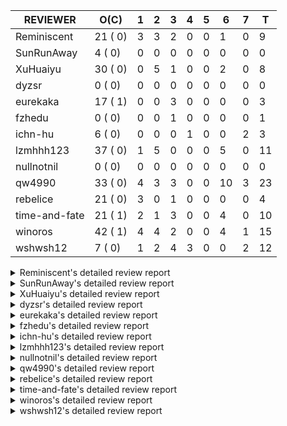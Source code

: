 |   REVIEWER    |  O(C)   | 1 | 2 | 3 | 4 | 5 | 6  | 7 | T  |
|---------------|---------|---|---|---|---|---|----|---|----|
| Reminiscent   | 21 ( 0) | 3 | 3 | 2 | 0 | 0 |  1 | 0 |  9 |
| SunRunAway    |  4 ( 0) | 0 | 0 | 0 | 0 | 0 |  0 | 0 |  0 |
| XuHuaiyu      | 30 ( 0) | 0 | 5 | 1 | 0 | 0 |  2 | 0 |  8 |
| dyzsr         |  0 ( 0) | 0 | 0 | 0 | 0 | 0 |  0 | 0 |  0 |
| eurekaka      | 17 ( 1) | 0 | 0 | 3 | 0 | 0 |  0 | 0 |  3 |
| fzhedu        |  0 ( 0) | 0 | 0 | 1 | 0 | 0 |  0 | 0 |  1 |
| ichn-hu       |  6 ( 0) | 0 | 0 | 0 | 1 | 0 |  0 | 2 |  3 |
| lzmhhh123     | 37 ( 0) | 1 | 5 | 0 | 0 | 0 |  5 | 0 | 11 |
| nullnotnil    |  0 ( 0) | 0 | 0 | 0 | 0 | 0 |  0 | 0 |  0 |
| qw4990        | 33 ( 0) | 4 | 3 | 3 | 0 | 0 | 10 | 3 | 23 |
| rebelice      | 21 ( 0) | 3 | 0 | 1 | 0 | 0 |  0 | 0 |  4 |
| time-and-fate | 21 ( 1) | 2 | 1 | 3 | 0 | 0 |  4 | 0 | 10 |
| winoros       | 42 ( 1) | 4 | 4 | 2 | 0 | 0 |  4 | 1 | 15 |
| wshwsh12      |  7 ( 0) | 1 | 2 | 4 | 3 | 0 |  0 | 2 | 12 |


<details> 
  <summary>Reminiscent's detailed review report</summary> 

## To Be Reviewed

|    REPO    |                                                                          PR                                                                           | C | LASTED |
|------------|-------------------------------------------------------------------------------------------------------------------------------------------------------|---|--------|
| tidb/26261 | [util/ranger: fix wrong range calculation of prefix index when appending ranges to point ranges (#26066)](https://github.com/pingcap/tidb/pull/26261) |   | 34d21h |
| docs/6184  | [Updated sql-plan-management.md](https://github.com/pingcap/docs/pull/6184)                                                                           |   | 1d14h  |
| tidb/26474 | [planner: fix the unstable unit test TestTableFromMeta (#26463)](https://github.com/pingcap/tidb/pull/26474)                                          |   | 27d16h |
| tidb/26475 | [planner: fix the unstable unit test TestTableFromMeta (#26463)](https://github.com/pingcap/tidb/pull/26475)                                          |   | 27d16h |
| tidb/26476 | [planner: fix the unstable unit test TestTableFromMeta (#26463)](https://github.com/pingcap/tidb/pull/26476)                                          |   | 27d16h |
| tidb/26491 | [planner: fix the unstable test TestOrderedResultModeOnOtherOperators (#26481)](https://github.com/pingcap/tidb/pull/26491)                           |   | 26d23h |
| tidb/26492 | [planner: fix the unstable test TestOrderedResultModeOnOtherOperators (#26481)](https://github.com/pingcap/tidb/pull/26492)                           |   | 26d23h |
| tidb/26493 | [planner: fix the unstable test TestOrderedResultModeOnOtherOperators (#26481)](https://github.com/pingcap/tidb/pull/26493)                           |   | 26d23h |
| tidb/26498 | [planner: fix the unstable unit test `TestAnalyzeIncremental` (#26460)](https://github.com/pingcap/tidb/pull/26498)                                   |   | 26d20h |
| tidb/26499 | [planner: fix the unstable unit test `TestAnalyzeIncremental` (#26460)](https://github.com/pingcap/tidb/pull/26499)                                   |   | 26d19h |
| tidb/26501 | [planner: fix the unstable unit test `TestAnalyzeIncremental` (#26460)](https://github.com/pingcap/tidb/pull/26501)                                   |   | 26d19h |
| tidb/26503 | [planner: fix goroutine leak problem in some unit tests (#26500)](https://github.com/pingcap/tidb/pull/26503)                                         |   | 26d19h |
| tidb/26733 | [statistics: fix the fomula for checking outdated stats (#26728)](https://github.com/pingcap/tidb/pull/26733)                                         |   | 20d11h |
| tidb/26734 | [statistics: fix the fomula for checking outdated stats (#26728)](https://github.com/pingcap/tidb/pull/26734)                                         |   | 20d11h |
| tidb/26735 | [statistics: fix the fomula for checking outdated stats (#26728)](https://github.com/pingcap/tidb/pull/26735)                                         |   | 20d11h |
| tidb/26851 | [planner: fix the unstable test case TestAnalyzeIncremental (#26848)](https://github.com/pingcap/tidb/pull/26851)                                     |   | 15d15h |
| tidb/26852 | [planner: fix the unstable test case TestAnalyzeIncremental (#26848)](https://github.com/pingcap/tidb/pull/26852)                                     |   | 15d15h |
| tidb/26893 | [executor: fix several analyze related unstable tests (#26875)](https://github.com/pingcap/tidb/pull/26893)                                           |   | 14d18h |
| tidb/26911 | [planner: fix the issue that UnionScan returns wrong results in dynamic mode (#26876)](https://github.com/pingcap/tidb/pull/26911)                    |   | 13d22h |
| tidb/26912 | [planner: fix the issue that UnionScan returns wrong results in dynamic mode (#26876)](https://github.com/pingcap/tidb/pull/26912)                    |   | 13d22h |
| tidb/27277 | [planner/cascades: migrate test-infra to testify ](https://github.com/pingcap/tidb/pull/27277)                                                        |   | 1d22h  |


## Reviewed in Last 7 Days

|    REPO    |                                                                 PR                                                                 | C | D |   R    |
|------------|------------------------------------------------------------------------------------------------------------------------------------|---|---|--------|
| tidb/27335 | [planner: fix some unstable prepare-cache test cases](https://github.com/pingcap/tidb/pull/27335)                                  |   | 1 | 0h     |
| tidb/27329 | [planner: fix two test cases that use the wrong collation name](https://github.com/pingcap/tidb/pull/27329)                        |   | 1 | 0h     |
| docs/6146  | [update doc for SPM](https://github.com/pingcap/docs/pull/6146)                                                                    |   | 1 | 6d20h  |
| tidb/27289 | [planner: fix the problem of using `enum like 'x%'` to build the wrong range (#27267)](https://github.com/pingcap/tidb/pull/27289) |   | 2 | 0h     |
| tidb/27252 | [planner: fix error when window function is used in view definition (#25930)](https://github.com/pingcap/tidb/pull/27252)          |   | 2 | 21h    |
| tidb/27267 | [planner: fix the problem of using `enum like 'x%'` to build the wrong range](https://github.com/pingcap/tidb/pull/27267)          |   | 2 | 8h     |
| tidb/27221 | [util/ranger: test data is setup/teardown logic](https://github.com/pingcap/tidb/pull/27221)                                       |   | 3 | 2d0h   |
| tidb/27099 | [planner: support expression index for view](https://github.com/pingcap/tidb/pull/27099)                                           |   | 3 | 5d1h   |
| tidb/25930 | [planner: fix error when window function is used in view definition](https://github.com/pingcap/tidb/pull/25930)                   |   | 6 | 39d16h |


</details> 


<details> 
  <summary>SunRunAway's detailed review report</summary> 

## To Be Reviewed

|    REPO    |                                                       PR                                                       | C | LASTED  |
|------------|----------------------------------------------------------------------------------------------------------------|---|---------|
| tidb/19807 | [executor: parallel evaluation for hash aggregate distinct](https://github.com/pingcap/tidb/pull/19807)        |   | 348d10h |
| tidb/21834 | [planner: enhanced index range calculation plan](https://github.com/pingcap/tidb/pull/21834)                   |   | 245d18h |
| tidb/21956 | [planner/preprocessor: disallow into-outfile clause in some place](https://github.com/pingcap/tidb/pull/21956) |   | 238d23h |
| tidb/25385 | [executor: global kill 32bits (local connID part)](https://github.com/pingcap/tidb/pull/25385)                 |   | 66d10h  |


## Reviewed in Last 7 Days

| REPO | PR | C | D | R |
|------|----|---|---|---|


</details> 


<details> 
  <summary>XuHuaiyu's detailed review report</summary> 

## To Be Reviewed

|     REPO     |                                                                                          PR                                                                                          | C | LASTED  |
|--------------|--------------------------------------------------------------------------------------------------------------------------------------------------------------------------------------|---|---------|
| docs-cn/5561 | [Add sql optimization-related docs to toc](https://github.com/pingcap/docs-cn/pull/5561)                                                                                             |   | 177d15h |
| docs-cn/6716 | [sysvar: add doc for tidb-restricted-read-only](https://github.com/pingcap/docs-cn/pull/6716)                                                                                        |   | 27d18h  |
| tidb/21401   | [expression: incompatibility with MySQL for ADDTIME()](https://github.com/pingcap/tidb/pull/21401)                                                                                   |   | 261d11h |
| docs-cn/6757 | [Remove two deprecated flags](https://github.com/pingcap/docs-cn/pull/6757)                                                                                                          |   | 20d19h  |
| tidb/26364   | [planner: unify the terms NDV and cardinality in the optimizer (#26345)](https://github.com/pingcap/tidb/pull/26364)                                                                 |   | 29d22h  |
| tidb/26566   | [expression, executor: fix type infer for greatest/leastest(datetime) (#26533)](https://github.com/pingcap/tidb/pull/26566)                                                          |   | 23d17h  |
| tidb/26671   | [expression: Fix wrong charset and collation for case when function (#26663)](https://github.com/pingcap/tidb/pull/26671)                                                            |   | 22d10h  |
| tidb/26672   | [expression: Fix wrong charset and collation for case when function (#26663)](https://github.com/pingcap/tidb/pull/26672)                                                            |   | 22d10h  |
| tidb/26673   | [expression: Fix wrong charset and collation for case when function (#26663)](https://github.com/pingcap/tidb/pull/26673)                                                            |   | 22d10h  |
| tidb/26707   | [statistics: trigger auto-analyze based on histogram row count (#24382)](https://github.com/pingcap/tidb/pull/26707)                                                                 |   | 21d16h  |
| tidb/26724   | [expression: fix float64 overflow check in plus/minus real function (#24179)](https://github.com/pingcap/tidb/pull/26724)                                                            |   | 20d18h  |
| tidb/26725   | [expression: fix float64 overflow check in plus/minus real function (#24179)](https://github.com/pingcap/tidb/pull/26725)                                                            |   | 20d18h  |
| tidb/26893   | [executor: fix several analyze related unstable tests (#26875)](https://github.com/pingcap/tidb/pull/26893)                                                                          |   | 14d18h  |
| tidb/26911   | [planner: fix the issue that UnionScan returns wrong results in dynamic mode (#26876)](https://github.com/pingcap/tidb/pull/26911)                                                   |   | 13d22h  |
| tidb/26912   | [planner: fix the issue that UnionScan returns wrong results in dynamic mode (#26876)](https://github.com/pingcap/tidb/pull/26912)                                                   |   | 13d22h  |
| tidb/26925   | [expression: Push down ADDDATE(), DATE_ADD() on String, Real types (#26441)](https://github.com/pingcap/tidb/pull/26925)                                                             |   | 13d18h  |
| tidb/26961   | [expression: Add missing pbcode for functions `InetAton/InetNtoa/Inet6Aton/Inet6Ntoa/IsIPv4/IsIPv4Compat/IsIPv4Mapped/IsIPv6`. (#26939)](https://github.com/pingcap/tidb/pull/26961) |   | 12d18h  |
| tidb/26995   | [expression/expression: add pushdown functions (#26786)](https://github.com/pingcap/tidb/pull/26995)                                                                                 |   | 10d12h  |
| tidb/27080   | [executor: change the time record way of IndexLookUp executor](https://github.com/pingcap/tidb/pull/27080)                                                                           |   | 8d15h   |
| tidb/27110   | [executor: fix unexpected behavior when casting invalid string to date (#26784)](https://github.com/pingcap/tidb/pull/27110)                                                         |   | 7d18h   |
| tidb/27112   | [executor: fix unexpected behavior when casting invalid string to date (#26784)](https://github.com/pingcap/tidb/pull/27112)                                                         |   | 7d18h   |
| tidb/27128   | [expression: round function for int should use round half up rule](https://github.com/pingcap/tidb/pull/27128)                                                                       |   | 7d13h   |
| tidb/27195   | [expression: do not derive filters containing null sensitive functions from outer join (#27067)](https://github.com/pingcap/tidb/pull/27195)                                         |   | 5d19h   |
| tidb/27254   | [planner: fix expression rewrite makes between expr infers wrong collation.](https://github.com/pingcap/tidb/pull/27254)                                                             |   | 2d16h   |
| tidb/27258   | [planner: fix wrong selection push down when having above agg (#27021)](https://github.com/pingcap/tidb/pull/27258)                                                                  |   | 2d13h   |
| tidb/27282   | [planner: add missing column for Apply convert to Join (#27246)](https://github.com/pingcap/tidb/pull/27282)                                                                         |   | 1d22h   |
| tidb/27283   | [planner: add missing column for Apply convert to Join (#27246)](https://github.com/pingcap/tidb/pull/27283)                                                                         |   | 1d22h   |
| tidb/27284   | [planner: add missing column for Apply convert to Join (#27246)](https://github.com/pingcap/tidb/pull/27284)                                                                         |   | 1d22h   |
| tidb/27293   | [planner: generate tableDual when partition pruning failed (#26894)](https://github.com/pingcap/tidb/pull/27293)                                                                     |   | 1d19h   |
| tidb/27315   | [go.mod: update parser to fix the parse error for subquery (#25647)](https://github.com/pingcap/tidb/pull/27315)                                                                     |   | 1d13h   |


## Reviewed in Last 7 Days

|       REPO        |                                                            PR                                                             | C | D |   R    |
|-------------------|---------------------------------------------------------------------------------------------------------------------------|---|---|--------|
| tidb/27285        | [planner: add missing column for Apply convert to Join (#27246)](https://github.com/pingcap/tidb/pull/27285)              |   | 2 | 4h     |
| tidb/27252        | [planner: fix error when window function is used in view definition (#25930)](https://github.com/pingcap/tidb/pull/27252) |   | 2 | 22h    |
| tidb/27136        | [executor: fix wrong logic of pipelined window function (#26974)](https://github.com/pingcap/tidb/pull/27136)             |   | 2 | 5d1h   |
| tidb/27137        | [executor: fix wrong logic of pipelined window function (#26974)](https://github.com/pingcap/tidb/pull/27137)             |   | 2 | 5d1h   |
| tidb/27246        | [planner: add missing column for Apply convert to Join](https://github.com/pingcap/tidb/pull/27246)                       |   | 2 | 19h    |
| tidb/25930        | [planner: fix error when window function is used in view definition](https://github.com/pingcap/tidb/pull/25930)          |   | 3 | 42d16h |
| tidb-dev-guide/76 | [understanding-tidb: restructure toc](https://github.com/pingcap/tidb-dev-guide/pull/76)                                  |   | 6 | 2d18h  |
| docs-cn/6819      | [Add information of hashAgg for memory control](https://github.com/pingcap/docs-cn/pull/6819)                             |   | 6 | 7d0h   |


</details> 


<details> 
  <summary>dyzsr's detailed review report</summary> 

## To Be Reviewed

| REPO | PR | C | LASTED |
|------|----|---|--------|


## Reviewed in Last 7 Days

| REPO | PR | C | D | R |
|------|----|---|---|---|


</details> 


<details> 
  <summary>eurekaka's detailed review report</summary> 

## To Be Reviewed

|    REPO    |                                                                         PR                                                                         | C | LASTED  |
|------------|----------------------------------------------------------------------------------------------------------------------------------------------------|---|---------|
| tidb/22416 | [core: fix subQuery at projection in only_full_group](https://github.com/pingcap/tidb/pull/22416)                                                  | Y | 214d11h |
| tidb/23316 | [planner: Fix rebuild range for prepared plan](https://github.com/pingcap/tidb/pull/23316)                                                         |   | 156d17h |
| tidb/23373 | [executor: fix get var expr when session var is hex literal (#23241)](https://github.com/pingcap/tidb/pull/23373)                                  |   | 154d19h |
| tidb/24061 | [statistics: fix some potential panic in statistics (#23988)](https://github.com/pingcap/tidb/pull/24061)                                          |   | 125d12h |
| tidb/24556 | [planner: add MergeAdjacentWindow rule for cascades](https://github.com/pingcap/tidb/pull/24556)                                                   |   | 99d10h  |
| tidb/25845 | [planner,executor: fix 'select ...(join on partition table) for update' panic (#21148)](https://github.com/pingcap/tidb/pull/25845)                |   | 49d19h  |
| tidb/26098 | [executor, planner: add support for SQL_CALC_FOUND_ROWS](https://github.com/pingcap/tidb/pull/26098)                                               |   | 39d23h  |
| tidb/26658 | [planner: fix CTE bug when MergeJoin is used (#25514)](https://github.com/pingcap/tidb/pull/26658)                                                 |   | 22d15h  |
| tidb/26734 | [statistics: fix the fomula for checking outdated stats (#26728)](https://github.com/pingcap/tidb/pull/26734)                                      |   | 20d11h  |
| tidb/26963 | [ddl: tidb panic while query hash partition table with is null condition (#23849)](https://github.com/pingcap/tidb/pull/26963)                     |   | 12d16h  |
| tidb/27099 | [planner: support expression index for view](https://github.com/pingcap/tidb/pull/27099)                                                           |   | 7d19h   |
| tidb/27254 | [planner: fix expression rewrite makes between expr infers wrong collation.](https://github.com/pingcap/tidb/pull/27254)                           |   | 2d16h   |
| tidb/27299 | [statistics: fix "data too long" error when dumping stats from table with new collation data (#27033)](https://github.com/pingcap/tidb/pull/27299) |   | 1d18h   |
| tidb/27300 | [statistics: fix "data too long" error when dumping stats from table with new collation data (#27033)](https://github.com/pingcap/tidb/pull/27300) |   | 1d18h   |
| tidb/27301 | [statistics: fix "data too long" error when dumping stats from table with new collation data (#27033)](https://github.com/pingcap/tidb/pull/27301) |   | 1d18h   |
| tidb/27302 | [statistics: fix "data too long" error when dumping stats from table with new collation data (#27033)](https://github.com/pingcap/tidb/pull/27302) |   | 1d18h   |
| tidb/27308 | [statistics: fix a error check to prevent nil dereference (#27295)](https://github.com/pingcap/tidb/pull/27308)                                    |   | 1d17h   |


## Reviewed in Last 7 Days

|        REPO         |                                                                    PR                                                                     | C | D |   R   |
|---------------------|-------------------------------------------------------------------------------------------------------------------------------------------|---|---|-------|
| tidb/27033          | [statistics: fix "data too long" error when dumping stats from table with new collation data](https://github.com/pingcap/tidb/pull/27033) |   | 3 | 6d22h |
| docs-cn/6866        | [spm: add upgrade checklist for SPM](https://github.com/pingcap/docs-cn/pull/6866)                                                        |   | 3 | 3h    |
| automated-tests/808 | [add more concurrent test cases for SPM](https://github.com/pingcap/automated-tests/pull/808)                                             |   | 3 | 5d20h |


</details> 


<details> 
  <summary>fzhedu's detailed review report</summary> 

## To Be Reviewed

| REPO | PR | C | LASTED |
|------|----|---|--------|


## Reviewed in Last 7 Days

|   REPO    |                                                    PR                                                    | C | D | R  |
|-----------|----------------------------------------------------------------------------------------------------------|---|---|----|
| tics/2695 | [Fix bug that try to use collator to sort on constant column](https://github.com/pingcap/tics/pull/2695) |   | 3 | 0h |


</details> 


<details> 
  <summary>ichn-hu's detailed review report</summary> 

## To Be Reviewed

|    REPO    |                                                           PR                                                           | C | LASTED  |
|------------|------------------------------------------------------------------------------------------------------------------------|---|---------|
| tidb/20903 | [planner: fix confused and unnecessary double-projection in plans.](https://github.com/pingcap/tidb/pull/20903)        |   | 285d17h |
| tidb/22631 | [executor: refine window processor](https://github.com/pingcap/tidb/pull/22631)                                        |   | 199d22h |
| tidb/26000 | [expression: fix incompatible last_day func behavior in sql mode (#25953)](https://github.com/pingcap/tidb/pull/26000) |   | 43d15h  |
| tidb/27119 | [executor: fix json_objectagg() on varbinary type](https://github.com/pingcap/tidb/pull/27119)                         |   | 7d16h   |
| tidb/27122 | [expression: Fix wrong way to check for overflow](https://github.com/pingcap/tidb/pull/27122)                          |   | 7d14h   |
| tidb/27244 | [expression: fix wrong result for date add sub](https://github.com/pingcap/tidb/pull/27244)                            |   | 2d18h   |


## Reviewed in Last 7 Days

|    REPO    |                                                       PR                                                       | C | D |  R  |
|------------|----------------------------------------------------------------------------------------------------------------|---|---|-----|
| tidb/27226 | [server: replace `ioutil.TempDir` by `os.MkdirTemp`](https://github.com/pingcap/tidb/pull/27226)               |   | 4 | 10h |
| tidb/27128 | [expression: round function for int should use round half up rule](https://github.com/pingcap/tidb/pull/27128) |   | 7 | 19h |
| tidb/27133 | [executor: add test case for tablesample in local temporary table](https://github.com/pingcap/tidb/pull/27133) |   | 7 | 0h  |


</details> 


<details> 
  <summary>lzmhhh123's detailed review report</summary> 

## To Be Reviewed

|     REPO     |                                                                                          PR                                                                                          | C | LASTED  |
|--------------|--------------------------------------------------------------------------------------------------------------------------------------------------------------------------------------|---|---------|
| tidb/22631   | [executor: refine window processor](https://github.com/pingcap/tidb/pull/22631)                                                                                                      |   | 199d22h |
| docs-cn/6861 | [Add description about table name/alias specifying for read_from_storage hint](https://github.com/pingcap/docs-cn/pull/6861)                                                         |   | 5d13h   |
| docs/6164    | [Add description about table name/alias specifying for read_from_storage hint](https://github.com/pingcap/docs/pull/6164)                                                            |   | 5d13h   |
| tidb/24778   | [expression: Push down group concat to TiFlash](https://github.com/pingcap/tidb/pull/24778)                                                                                          |   | 90d22h  |
| tidb/26005   | [expression: fix cast string like '.1a1' to decimal has no warnings information](https://github.com/pingcap/tidb/pull/26005)                                                         |   | 43d13h  |
| tidb/26152   | [types: year function can't handle some date string](https://github.com/pingcap/tidb/pull/26152)                                                                                     |   | 37d14h  |
| tidb/26343   | [metrics: fix copr-cache metrics (#26339)](https://github.com/pingcap/tidb/pull/26343)                                                                                               |   | 30d17h  |
| tidb/26455   | [util: fix range building for binary literal (#23699)](https://github.com/pingcap/tidb/pull/26455)                                                                                   |   | 27d20h  |
| tikv/10616   | [copr: fix Max/Min bug when comparing signed and unsigned int64 (#10167)](https://github.com/tikv/tikv/pull/10616)                                                                   |   | 26d20h  |
| tidb/26501   | [planner: fix the unstable unit test `TestAnalyzeIncremental` (#26460)](https://github.com/pingcap/tidb/pull/26501)                                                                  |   | 26d19h  |
| tikv/10617   | [copr: fix Max/Min bug when comparing signed and unsigned int64 (#10167)](https://github.com/tikv/tikv/pull/10617)                                                                   |   | 26d20h  |
| tidb/26673   | [expression: Fix wrong charset and collation for case when function (#26663)](https://github.com/pingcap/tidb/pull/26673)                                                            |   | 22d10h  |
| tidb/26724   | [expression: fix float64 overflow check in plus/minus real function (#24179)](https://github.com/pingcap/tidb/pull/26724)                                                            |   | 20d18h  |
| tidb/26725   | [expression: fix float64 overflow check in plus/minus real function (#24179)](https://github.com/pingcap/tidb/pull/26725)                                                            |   | 20d18h  |
| tidb/26735   | [statistics: fix the fomula for checking outdated stats (#26728)](https://github.com/pingcap/tidb/pull/26735)                                                                        |   | 20d11h  |
| tidb/26852   | [planner: fix the unstable test case TestAnalyzeIncremental (#26848)](https://github.com/pingcap/tidb/pull/26852)                                                                    |   | 15d15h  |
| tidb/26888   | [types: fix inaccurate return type of plus between bit and int](https://github.com/pingcap/tidb/pull/26888)                                                                          |   | 14d19h  |
| tidb/26904   | [executor: make NO_ZERO_IN_DATE affect the default values (#26828)](https://github.com/pingcap/tidb/pull/26904)                                                                      |   | 14d6h   |
| tidb/26918   | [expression: Support mathematical functions pushdown to tiflash (#25596)](https://github.com/pingcap/tidb/pull/26918)                                                                |   | 13d19h  |
| tidb/26919   | [expression: Support mathematical functions pushdown to tiflash (#25596)](https://github.com/pingcap/tidb/pull/26919)                                                                |   | 13d19h  |
| tidb/26924   | [expression: Push down ADDDATE(), DATE_ADD() on String, Real types (#26441)](https://github.com/pingcap/tidb/pull/26924)                                                             |   | 13d18h  |
| tidb/26960   | [expression: Add missing pbcode for functions `InetAton/InetNtoa/Inet6Aton/Inet6Ntoa/IsIPv4/IsIPv4Compat/IsIPv4Mapped/IsIPv6`. (#26939)](https://github.com/pingcap/tidb/pull/26960) |   | 12d18h  |
| tidb/26967   | [planner: add missing distinct flag for Apply convert to join (#26959)](https://github.com/pingcap/tidb/pull/26967)                                                                  |   | 12d15h  |
| tidb/26968   | [planner: add missing distinct flag for Apply convert to join (#26959)](https://github.com/pingcap/tidb/pull/26968)                                                                  |   | 12d15h  |
| tidb/26969   | [planner: add missing distinct flag for Apply convert to join (#26959)](https://github.com/pingcap/tidb/pull/26969)                                                                  |   | 12d15h  |
| tidb/27022   | [planner: fix column count mismatch error when push down Agg to UnionExec.](https://github.com/pingcap/tidb/pull/27022)                                                              |   | 9d18h   |
| tidb/27062   | [planner: fix bug when unfolding wildcard in view definiton (#25226)](https://github.com/pingcap/tidb/pull/27062)                                                                    |   | 8d19h   |
| tidb/27063   | [planner: fix bug when unfolding wildcard in view definiton (#25226)](https://github.com/pingcap/tidb/pull/27063)                                                                    |   | 8d19h   |
| tidb/27110   | [executor: fix unexpected behavior when casting invalid string to date (#26784)](https://github.com/pingcap/tidb/pull/27110)                                                         |   | 7d18h   |
| tidb/27194   | [expression: do not derive filters containing null sensitive functions from outer join (#27067)](https://github.com/pingcap/tidb/pull/27194)                                         |   | 5d19h   |
| tidb/27212   | [planner: fix wrong charset about union result of date type and int](https://github.com/pingcap/tidb/pull/27212)                                                                     |   | 5d14h   |
| tidb/27258   | [planner: fix wrong selection push down when having above agg (#27021)](https://github.com/pingcap/tidb/pull/27258)                                                                  |   | 2d13h   |
| tidb/27282   | [planner: add missing column for Apply convert to Join (#27246)](https://github.com/pingcap/tidb/pull/27282)                                                                         |   | 1d22h   |
| tidb/27283   | [planner: add missing column for Apply convert to Join (#27246)](https://github.com/pingcap/tidb/pull/27283)                                                                         |   | 1d22h   |
| tidb/27284   | [planner: add missing column for Apply convert to Join (#27246)](https://github.com/pingcap/tidb/pull/27284)                                                                         |   | 1d22h   |
| tidb/27301   | [statistics: fix "data too long" error when dumping stats from table with new collation data (#27033)](https://github.com/pingcap/tidb/pull/27301)                                   |   | 1d18h   |
| tidb/27316   | [go.mod: update parser to fix the parse error for subquery (#25647)](https://github.com/pingcap/tidb/pull/27316)                                                                     |   | 1d13h   |


## Reviewed in Last 7 Days

|    REPO     |                                                                            PR                                                                             | C | D |  R   |
|-------------|-----------------------------------------------------------------------------------------------------------------------------------------------------------|---|---|------|
| parser/1311 | [fix sel field](https://github.com/pingcap/parser/pull/1311)                                                                                              |   | 1 | 0h   |
| tidb/27317  | [go.mod: update parser to fix the parse error for subquery (#25647)](https://github.com/pingcap/tidb/pull/27317)                                          |   | 2 | 1h   |
| tidb/27285  | [planner: add missing column for Apply convert to Join (#27246)](https://github.com/pingcap/tidb/pull/27285)                                              |   | 2 | 4h   |
| tidb/27136  | [executor: fix wrong logic of pipelined window function (#26974)](https://github.com/pingcap/tidb/pull/27136)                                             |   | 2 | 5d1h |
| tidb/27137  | [executor: fix wrong logic of pipelined window function (#26974)](https://github.com/pingcap/tidb/pull/27137)                                             |   | 2 | 5d1h |
| tidb/27246  | [planner: add missing column for Apply convert to Join](https://github.com/pingcap/tidb/pull/27246)                                                       |   | 2 | 19h  |
| tidb/27204  | [planner: Fix the problem that `PlanBuilder.buildWindowFunctions` may change sub operator's schema. (#27176)](https://github.com/pingcap/tidb/pull/27204) |   | 6 | 0h   |
| tidb/27203  | [planner: Fix the problem that `PlanBuilder.buildWindowFunctions` may change sub operator's schema. (#27176)](https://github.com/pingcap/tidb/pull/27203) |   | 6 | 0h   |
| tidb/27202  | [planner: Fix the problem that `PlanBuilder.buildWindowFunctions` may change sub operator's schema. (#27176)](https://github.com/pingcap/tidb/pull/27202) |   | 6 | 0h   |
| tidb/27201  | [planner: Fix the problem that `PlanBuilder.buildWindowFunctions` may change sub operator's schema. (#27176)](https://github.com/pingcap/tidb/pull/27201) |   | 6 | 0h   |
| tidb/27176  | [planner: Fix the problem that `PlanBuilder.buildWindowFunctions` may change sub operator's schema.](https://github.com/pingcap/tidb/pull/27176)          |   | 6 | 11h  |


</details> 


<details> 
  <summary>nullnotnil's detailed review report</summary> 

## To Be Reviewed

| REPO | PR | C | LASTED |
|------|----|---|--------|


## Reviewed in Last 7 Days

| REPO | PR | C | D | R |
|------|----|---|---|---|


</details> 


<details> 
  <summary>qw4990's detailed review report</summary> 

## To Be Reviewed

|     REPO     |                                                                          PR                                                                           | C | LASTED  |
|--------------|-------------------------------------------------------------------------------------------------------------------------------------------------------|---|---------|
| tidb/21018   | [planner: don't push down null sensitive join conditions (#19620)](https://github.com/pingcap/tidb/pull/21018)                                        |   | 279d16h |
| docs-cn/5561 | [Add sql optimization-related docs to toc](https://github.com/pingcap/docs-cn/pull/5561)                                                              |   | 177d15h |
| tidb/23590   | [planner, table: optimize the list partition pruner for range query](https://github.com/pingcap/tidb/pull/23590)                                      |   | 145d16h |
| tidb/25845   | [planner,executor: fix 'select ...(join on partition table) for update' panic (#21148)](https://github.com/pingcap/tidb/pull/25845)                   |   | 49d19h  |
| tidb/26261   | [util/ranger: fix wrong range calculation of prefix index when appending ranges to point ranges (#26066)](https://github.com/pingcap/tidb/pull/26261) |   | 34d21h  |
| tidb/26323   | [planner: use multi-layer projections for subquery selection (#8190)](https://github.com/pingcap/tidb/pull/26323)                                     |   | 31d6h   |
| tidb/26493   | [planner: fix the unstable test TestOrderedResultModeOnOtherOperators (#26481)](https://github.com/pingcap/tidb/pull/26493)                           |   | 26d23h  |
| tidb/26499   | [planner: fix the unstable unit test `TestAnalyzeIncremental` (#26460)](https://github.com/pingcap/tidb/pull/26499)                                   |   | 26d19h  |
| tidb/26563   | [planner/core: fix a panic when select for update on join partition table with normal table (#26373)](https://github.com/pingcap/tidb/pull/26563)     |   | 23d17h  |
| tidb/26631   | [executor: fix table id to partition id mapping in select lock executor (#26380)](https://github.com/pingcap/tidb/pull/26631)                         |   | 22d21h  |
| tidb/26658   | [planner: fix CTE bug when MergeJoin is used (#25514)](https://github.com/pingcap/tidb/pull/26658)                                                    |   | 22d15h  |
| tidb/26672   | [expression: Fix wrong charset and collation for case when function (#26663)](https://github.com/pingcap/tidb/pull/26672)                             |   | 22d10h  |
| tidb/26702   | [variable, ddl: allow auto inc columns in generated columns and expression indexes (#23940)](https://github.com/pingcap/tidb/pull/26702)              |   | 21d17h  |
| tidb/26851   | [planner: fix the unstable test case TestAnalyzeIncremental (#26848)](https://github.com/pingcap/tidb/pull/26851)                                     |   | 15d15h  |
| tidb/26893   | [executor: fix several analyze related unstable tests (#26875)](https://github.com/pingcap/tidb/pull/26893)                                           |   | 14d18h  |
| tidb/26903   | [executor: make NO_ZERO_IN_DATE affect the default values (#26828)](https://github.com/pingcap/tidb/pull/26903)                                       |   | 14d6h   |
| tidb/26919   | [expression: Support mathematical functions pushdown to tiflash (#25596)](https://github.com/pingcap/tidb/pull/26919)                                 |   | 13d19h  |
| tidb/26927   | [expression: support date function pushed down to tiflash (#26640)](https://github.com/pingcap/tidb/pull/26927)                                       |   | 13d18h  |
| tidb/26969   | [planner: add missing distinct flag for Apply convert to join (#26959)](https://github.com/pingcap/tidb/pull/26969)                                   |   | 12d15h  |
| tidb/27006   | [excutor: fix the date precision of builtinCastDurationAsStringSig.vecEvalString (#23332)](https://github.com/pingcap/tidb/pull/27006)                |   | 9d23h   |
| tidb/27053   | [Revert "ddl: fix create partition table error under NO_UNSIGNED_SUBTRACTION" (#26935)](https://github.com/pingcap/tidb/pull/27053)                   |   | 8d22h   |
| tidb/27062   | [planner: fix bug when unfolding wildcard in view definiton (#25226)](https://github.com/pingcap/tidb/pull/27062)                                     |   | 8d19h   |
| tidb/27063   | [planner: fix bug when unfolding wildcard in view definiton (#25226)](https://github.com/pingcap/tidb/pull/27063)                                     |   | 8d19h   |
| tidb/27100   | [Revert "ddl: fix create partition table error under NO_UNSIGNED_SUBTRACTION" (#26935)](https://github.com/pingcap/tidb/pull/27100)                   |   | 7d19h   |
| tidb/27260   | [planner: do not merge the generated column stats to global stats (#27256)](https://github.com/pingcap/tidb/pull/27260)                               |   | 2d12h   |
| tidb/27293   | [planner: generate tableDual when partition pruning failed (#26894)](https://github.com/pingcap/tidb/pull/27293)                                      |   | 1d19h   |
| tidb/27300   | [statistics: fix "data too long" error when dumping stats from table with new collation data (#27033)](https://github.com/pingcap/tidb/pull/27300)    |   | 1d18h   |
| tidb/27305   | [statistics: fix a error check to prevent nil dereference (#27295)](https://github.com/pingcap/tidb/pull/27305)                                       |   | 1d17h   |
| tidb/27306   | [statistics: fix a error check to prevent nil dereference (#27295)](https://github.com/pingcap/tidb/pull/27306)                                       |   | 1d17h   |
| tidb/27308   | [statistics: fix a error check to prevent nil dereference (#27295)](https://github.com/pingcap/tidb/pull/27308)                                       |   | 1d17h   |
| tidb/27315   | [go.mod: update parser to fix the parse error for subquery (#25647)](https://github.com/pingcap/tidb/pull/27315)                                      |   | 1d13h   |
| tidb/27316   | [go.mod: update parser to fix the parse error for subquery (#25647)](https://github.com/pingcap/tidb/pull/27316)                                      |   | 1d13h   |
| tidb/27319   | [ddl: fix `DROP [GLOBAL] TEMPORARY TABLE IF EXISTS` returns error when table not exist (#27287)](https://github.com/pingcap/tidb/pull/27319)          |   | 1d12h   |


## Reviewed in Last 7 Days

|    REPO    |                                                                      PR                                                                      | C | D |    R    |
|------------|----------------------------------------------------------------------------------------------------------------------------------------------|---|---|---------|
| tidb/27193 | [expression: do not derive filters containing null sensitive functions from outer join (#27067)](https://github.com/pingcap/tidb/pull/27193) |   | 1 | 5d0h    |
| tidb/27194 | [expression: do not derive filters containing null sensitive functions from outer join (#27067)](https://github.com/pingcap/tidb/pull/27194) |   | 1 | 5d0h    |
| tidb/27195 | [expression: do not derive filters containing null sensitive functions from outer join (#27067)](https://github.com/pingcap/tidb/pull/27195) |   | 1 | 5d0h    |
| tidb/24994 | [planner: don't extract hash keys from index join's OtherConds if inl_merge_join hint exists](https://github.com/pingcap/tidb/pull/24994)    |   | 1 | 78d17h  |
| tidb/27295 | [statistics: fix a error check to prevent nil dereference](https://github.com/pingcap/tidb/pull/27295)                                       |   | 2 | 1h      |
| docs/6159  | [Introduced 2 new variables](https://github.com/pingcap/docs/pull/6159)                                                                      |   | 2 | 4d1h    |
| tidb/27289 | [planner: fix the problem of using `enum like 'x%'` to build the wrong range (#27267)](https://github.com/pingcap/tidb/pull/27289)           |   | 2 | 0h      |
| tidb/27267 | [planner: fix the problem of using `enum like 'x%'` to build the wrong range](https://github.com/pingcap/tidb/pull/27267)                    |   | 3 | 6h      |
| tidb/27109 | [domain: call the cancel function of bind owner only once](https://github.com/pingcap/tidb/pull/27109)                                       |   | 3 | 4d22h   |
| tidb/27215 | [expression: make count distinct multi column aware of new collation (#27111)](https://github.com/pingcap/tidb/pull/27215)                   |   | 3 | 2d14h   |
| tidb/26735 | [statistics: fix the fomula for checking outdated stats (#26728)](https://github.com/pingcap/tidb/pull/26735)                                |   | 6 | 14d18h  |
| tidb/26708 | [statistics: trigger auto-analyze based on histogram row count (#24382)](https://github.com/pingcap/tidb/pull/26708)                         |   | 6 | 15d22h  |
| tidb/26707 | [statistics: trigger auto-analyze based on histogram row count (#24382)](https://github.com/pingcap/tidb/pull/26707)                         |   | 6 | 15d22h  |
| tidb/26734 | [statistics: fix the fomula for checking outdated stats (#26728)](https://github.com/pingcap/tidb/pull/26734)                                |   | 6 | 14d18h  |
| tidb/26733 | [statistics: fix the fomula for checking outdated stats (#26728)](https://github.com/pingcap/tidb/pull/26733)                                |   | 6 | 14d18h  |
| tidb/26706 | [statistics: trigger auto-analyze based on histogram row count (#24382)](https://github.com/pingcap/tidb/pull/26706)                         |   | 6 | 15d22h  |
| tidb/27111 | [expression: make count distinct multi column aware of new collation](https://github.com/pingcap/tidb/pull/27111)                            |   | 6 | 1d22h   |
| tidb/27067 | [expression: do not derive filters containing null sensitive functions from outer join](https://github.com/pingcap/tidb/pull/27067)          |   | 6 | 2d19h   |
| tidb/27165 | [planner: prune hash partition should consider unsigned flag (#27098)](https://github.com/pingcap/tidb/pull/27165)                           |   | 6 | 14h     |
| tidb/27164 | [planner: prune hash partition should consider unsigned flag (#27098)](https://github.com/pingcap/tidb/pull/27164)                           |   | 6 | 14h     |
| tidb/23979 | [executor, statistics: fix unstable `TestAnalyzeIndexExtractTopN`](https://github.com/pingcap/tidb/pull/23979)                               |   | 7 | 120d23h |
| tidb/27098 | [planner: prune hash partition should consider unsigned flag](https://github.com/pingcap/tidb/pull/27098)                                    |   | 7 | 20h     |
| tidb/26894 | [planner: generate tableDual when partition pruning failed](https://github.com/pingcap/tidb/pull/26894)                                      |   | 7 | 7d18h   |


</details> 


<details> 
  <summary>rebelice's detailed review report</summary> 

## To Be Reviewed

|     REPO     |                                                                 PR                                                                  | C | LASTED  |
|--------------|-------------------------------------------------------------------------------------------------------------------------------------|---|---------|
| docs/5185    | [sql-statements, information-schema: add `END_TIME` field for table `ANALYZE_STATUS`](https://github.com/pingcap/docs/pull/5185)    |   | 139d17h |
| docs-cn/5916 | [sql-statements, information-schema: add `END_TIME` field for table `ANALYZE_STATUS`](https://github.com/pingcap/docs-cn/pull/5916) |   | 139d17h |
| tidb/24033   | [statistics: fix some unstable tests in global stats (#23502)](https://github.com/pingcap/tidb/pull/24033)                          |   | 126d9h  |
| tidb/24374   | [planner: filter conflict read_from_storage hints (#24313)](https://github.com/pingcap/tidb/pull/24374)                             |   | 111d19h |
| tidb/24669   | [planner: fix "order by + num " can use a column not in select fields](https://github.com/pingcap/tidb/pull/24669)                  |   | 96d16h  |
| tidb/26364   | [planner: unify the terms NDV and cardinality in the optimizer (#26345)](https://github.com/pingcap/tidb/pull/26364)                |   | 29d22h  |
| tidb/26474   | [planner: fix the unstable unit test TestTableFromMeta (#26463)](https://github.com/pingcap/tidb/pull/26474)                        |   | 27d16h  |
| tidb/26475   | [planner: fix the unstable unit test TestTableFromMeta (#26463)](https://github.com/pingcap/tidb/pull/26475)                        |   | 27d16h  |
| tidb/26476   | [planner: fix the unstable unit test TestTableFromMeta (#26463)](https://github.com/pingcap/tidb/pull/26476)                        |   | 27d16h  |
| tidb/26491   | [planner: fix the unstable test TestOrderedResultModeOnOtherOperators (#26481)](https://github.com/pingcap/tidb/pull/26491)         |   | 26d23h  |
| tidb/26492   | [planner: fix the unstable test TestOrderedResultModeOnOtherOperators (#26481)](https://github.com/pingcap/tidb/pull/26492)         |   | 26d23h  |
| tidb/26493   | [planner: fix the unstable test TestOrderedResultModeOnOtherOperators (#26481)](https://github.com/pingcap/tidb/pull/26493)         |   | 26d23h  |
| tidb/26498   | [planner: fix the unstable unit test `TestAnalyzeIncremental` (#26460)](https://github.com/pingcap/tidb/pull/26498)                 |   | 26d20h  |
| tidb/26499   | [planner: fix the unstable unit test `TestAnalyzeIncremental` (#26460)](https://github.com/pingcap/tidb/pull/26499)                 |   | 26d19h  |
| tidb/26501   | [planner: fix the unstable unit test `TestAnalyzeIncremental` (#26460)](https://github.com/pingcap/tidb/pull/26501)                 |   | 26d19h  |
| tidb/26505   | [planner: fix goroutine leak problem in some unit tests (#26500)](https://github.com/pingcap/tidb/pull/26505)                       |   | 26d19h  |
| tidb/26851   | [planner: fix the unstable test case TestAnalyzeIncremental (#26848)](https://github.com/pingcap/tidb/pull/26851)                   |   | 15d15h  |
| tidb/26852   | [planner: fix the unstable test case TestAnalyzeIncremental (#26848)](https://github.com/pingcap/tidb/pull/26852)                   |   | 15d15h  |
| tidb/26911   | [planner: fix the issue that UnionScan returns wrong results in dynamic mode (#26876)](https://github.com/pingcap/tidb/pull/26911)  |   | 13d22h  |
| tidb/26912   | [planner: fix the issue that UnionScan returns wrong results in dynamic mode (#26876)](https://github.com/pingcap/tidb/pull/26912)  |   | 13d22h  |
| tidb/26963   | [ddl: tidb panic while query hash partition table with is null condition (#23849)](https://github.com/pingcap/tidb/pull/26963)      |   | 12d16h  |


## Reviewed in Last 7 Days

|    REPO    |                                                     PR                                                      | C | D |   R   |
|------------|-------------------------------------------------------------------------------------------------------------|---|---|-------|
| tidb/27304 | [planner: query should report error when timestamp overflow](https://github.com/pingcap/tidb/pull/27304)    |   | 1 | 1d7h  |
| tidb/27335 | [planner: fix some unstable prepare-cache test cases](https://github.com/pingcap/tidb/pull/27335)           |   | 1 | 0h    |
| tidb/27329 | [planner: fix two test cases that use the wrong collation name](https://github.com/pingcap/tidb/pull/27329) |   | 1 | 0h    |
| tidb/27221 | [util/ranger: test data is setup/teardown logic](https://github.com/pingcap/tidb/pull/27221)                |   | 3 | 2d17h |


</details> 


<details> 
  <summary>time-and-fate's detailed review report</summary> 

## To Be Reviewed

|    REPO    |                                                                      PR                                                                       | C | LASTED  |
|------------|-----------------------------------------------------------------------------------------------------------------------------------------------|---|---------|
| tidb/22416 | [core: fix subQuery at projection in only_full_group](https://github.com/pingcap/tidb/pull/22416)                                             | Y | 214d11h |
| tidb/24374 | [planner: filter conflict read_from_storage hints (#24313)](https://github.com/pingcap/tidb/pull/24374)                                       |   | 111d19h |
| tidb/24539 | [statistics: dump FMSketch to KV only for partition table with dynamic prune mode (#24453)](https://github.com/pingcap/tidb/pull/24539)       |   | 99d21h  |
| tidb/25390 | [planner/core: fix `isTableAliasDuplicate`, use `schema.name` as key when table has a alias name](https://github.com/pingcap/tidb/pull/25390) |   | 65d19h  |
| tidb/26474 | [planner: fix the unstable unit test TestTableFromMeta (#26463)](https://github.com/pingcap/tidb/pull/26474)                                  |   | 27d16h  |
| tidb/26475 | [planner: fix the unstable unit test TestTableFromMeta (#26463)](https://github.com/pingcap/tidb/pull/26475)                                  |   | 27d16h  |
| tidb/26476 | [planner: fix the unstable unit test TestTableFromMeta (#26463)](https://github.com/pingcap/tidb/pull/26476)                                  |   | 27d16h  |
| tidb/26498 | [planner: fix the unstable unit test `TestAnalyzeIncremental` (#26460)](https://github.com/pingcap/tidb/pull/26498)                           |   | 26d20h  |
| tidb/26499 | [planner: fix the unstable unit test `TestAnalyzeIncremental` (#26460)](https://github.com/pingcap/tidb/pull/26499)                           |   | 26d19h  |
| tidb/26501 | [planner: fix the unstable unit test `TestAnalyzeIncremental` (#26460)](https://github.com/pingcap/tidb/pull/26501)                           |   | 26d19h  |
| tidb/26506 | [planner: fix goroutine leak problem in some unit tests (#26500)](https://github.com/pingcap/tidb/pull/26506)                                 |   | 26d19h  |
| tidb/26661 | [planner: only build the same CTE once (#26454)](https://github.com/pingcap/tidb/pull/26661)                                                  |   | 22d15h  |
| tidb/26851 | [planner: fix the unstable test case TestAnalyzeIncremental (#26848)](https://github.com/pingcap/tidb/pull/26851)                             |   | 15d15h  |
| tidb/26852 | [planner: fix the unstable test case TestAnalyzeIncremental (#26848)](https://github.com/pingcap/tidb/pull/26852)                             |   | 15d15h  |
| tidb/26897 | [store/copr: use a ttl duration to protect a new recovered tiflash nod…](https://github.com/pingcap/tidb/pull/26897)                          |   | 14d16h  |
| tidb/27193 | [expression: do not derive filters containing null sensitive functions from outer join (#27067)](https://github.com/pingcap/tidb/pull/27193)  |   | 5d19h   |
| tidb/27194 | [expression: do not derive filters containing null sensitive functions from outer join (#27067)](https://github.com/pingcap/tidb/pull/27194)  |   | 5d19h   |
| tidb/27195 | [expression: do not derive filters containing null sensitive functions from outer join (#27067)](https://github.com/pingcap/tidb/pull/27195)  |   | 5d19h   |
| tidb/27260 | [planner: do not merge the generated column stats to global stats (#27256)](https://github.com/pingcap/tidb/pull/27260)                       |   | 2d12h   |
| tidb/27277 | [planner/cascades: migrate test-infra to testify ](https://github.com/pingcap/tidb/pull/27277)                                                |   | 1d22h   |
| tidb/27284 | [planner: add missing column for Apply convert to Join (#27246)](https://github.com/pingcap/tidb/pull/27284)                                  |   | 1d22h   |


## Reviewed in Last 7 Days

|     REPO     |                                                                      PR                                                                      | C | D |   R    |
|--------------|----------------------------------------------------------------------------------------------------------------------------------------------|---|---|--------|
| tidb/25715   | [planner: fix row count estimation for partially pushed down selections](https://github.com/pingcap/tidb/pull/25715)                         |   | 1 | 55d19h |
| tidb/27309   | [statistics: fix a error check to prevent nil dereference (#27295)](https://github.com/pingcap/tidb/pull/27309)                              |   | 1 | 18h    |
| tidb/25214   | [planner: don't push down topn to nil table plan side](https://github.com/pingcap/tidb/pull/25214)                                           |   | 2 | 71d1h  |
| tidb/27256   | [planner: do not merge the generated column stats to global stats](https://github.com/pingcap/tidb/pull/27256)                               |   | 3 | 1h     |
| docs-cn/6864 | [add TiDB 5.2.0 release note](https://github.com/pingcap/docs-cn/pull/6864)                                                                  |   | 3 | 9h     |
| tidb/27196   | [expression: do not derive filters containing null sensitive functions from outer join (#27067)](https://github.com/pingcap/tidb/pull/27196) |   | 3 | 3d3h   |
| tidb/27123   | [planner: refine prefer-range-scan behavior](https://github.com/pingcap/tidb/pull/27123)                                                     |   | 6 | 2d0h   |
| tidb/26708   | [statistics: trigger auto-analyze based on histogram row count (#24382)](https://github.com/pingcap/tidb/pull/26708)                         |   | 6 | 15d22h |
| tidb/26707   | [statistics: trigger auto-analyze based on histogram row count (#24382)](https://github.com/pingcap/tidb/pull/26707)                         |   | 6 | 15d22h |
| tidb/26706   | [statistics: trigger auto-analyze based on histogram row count (#24382)](https://github.com/pingcap/tidb/pull/26706)                         |   | 6 | 15d22h |


</details> 


<details> 
  <summary>winoros's detailed review report</summary> 

## To Be Reviewed

|     REPO     |                                                                          PR                                                                           | C | LASTED  |
|--------------|-------------------------------------------------------------------------------------------------------------------------------------------------------|---|---------|
| docs-cn/5916 | [sql-statements, information-schema: add `END_TIME` field for table `ANALYZE_STATUS`](https://github.com/pingcap/docs-cn/pull/5916)                   |   | 139d17h |
| docs/5783    | [migration: Add information about Vitess to TiDB migration](https://github.com/pingcap/docs/pull/5783)                                                |   | 65d5h   |
| docs-cn/6859 | [sysvar: update doc for tidb_opt_prefer_range_scan](https://github.com/pingcap/docs-cn/pull/6859)                                                     |   | 5d20h   |
| tidb/20903   | [planner: fix confused and unnecessary double-projection in plans.](https://github.com/pingcap/tidb/pull/20903)                                       |   | 285d17h |
| docs-cn/6887 | [release note: add a check item for feedback-probability](https://github.com/pingcap/docs-cn/pull/6887)                                               |   | 18h     |
| tidb/21018   | [planner: don't push down null sensitive join conditions (#19620)](https://github.com/pingcap/tidb/pull/21018)                                        |   | 279d16h |
| tidb/22416   | [core: fix subQuery at projection in only_full_group](https://github.com/pingcap/tidb/pull/22416)                                                     | Y | 214d11h |
| tidb/22478   | [planner, executor: fix query partition table with global unique index get wrong result](https://github.com/pingcap/tidb/pull/22478)                  |   | 209d13h |
| tidb/23373   | [executor: fix get var expr when session var is hex literal (#23241)](https://github.com/pingcap/tidb/pull/23373)                                     |   | 154d19h |
| tidb/24138   | [planner: Add Equivalence Rules to Transform BinaryOptSubquery to ExistsSubquery](https://github.com/pingcap/tidb/pull/24138)                         |   | 121d12h |
| tidb/26261   | [util/ranger: fix wrong range calculation of prefix index when appending ranges to point ranges (#26066)](https://github.com/pingcap/tidb/pull/26261) |   | 34d21h  |
| tidb/26323   | [planner: use multi-layer projections for subquery selection (#8190)](https://github.com/pingcap/tidb/pull/26323)                                     |   | 31d6h   |
| tidb/26455   | [util: fix range building for binary literal (#23699)](https://github.com/pingcap/tidb/pull/26455)                                                    |   | 27d20h  |
| tidb/26474   | [planner: fix the unstable unit test TestTableFromMeta (#26463)](https://github.com/pingcap/tidb/pull/26474)                                          |   | 27d16h  |
| tidb/26475   | [planner: fix the unstable unit test TestTableFromMeta (#26463)](https://github.com/pingcap/tidb/pull/26475)                                          |   | 27d16h  |
| tidb/26476   | [planner: fix the unstable unit test TestTableFromMeta (#26463)](https://github.com/pingcap/tidb/pull/26476)                                          |   | 27d16h  |
| tidb/26492   | [planner: fix the unstable test TestOrderedResultModeOnOtherOperators (#26481)](https://github.com/pingcap/tidb/pull/26492)                           |   | 26d23h  |
| tidb/26503   | [planner: fix goroutine leak problem in some unit tests (#26500)](https://github.com/pingcap/tidb/pull/26503)                                         |   | 26d19h  |
| tidb/26505   | [planner: fix goroutine leak problem in some unit tests (#26500)](https://github.com/pingcap/tidb/pull/26505)                                         |   | 26d19h  |
| tidb/26506   | [planner: fix goroutine leak problem in some unit tests (#26500)](https://github.com/pingcap/tidb/pull/26506)                                         |   | 26d19h  |
| tidb/26651   | [expression, executor: introduce propagateType for castDecimalAsReal](https://github.com/pingcap/tidb/pull/26651)                                     |   | 22d16h  |
| tidb/26671   | [expression: Fix wrong charset and collation for case when function (#26663)](https://github.com/pingcap/tidb/pull/26671)                             |   | 22d10h  |
| tidb/26672   | [expression: Fix wrong charset and collation for case when function (#26663)](https://github.com/pingcap/tidb/pull/26672)                             |   | 22d10h  |
| tidb/26673   | [expression: Fix wrong charset and collation for case when function (#26663)](https://github.com/pingcap/tidb/pull/26673)                             |   | 22d10h  |
| tidb/26706   | [statistics: trigger auto-analyze based on histogram row count (#24382)](https://github.com/pingcap/tidb/pull/26706)                                  |   | 21d16h  |
| tidb/26707   | [statistics: trigger auto-analyze based on histogram row count (#24382)](https://github.com/pingcap/tidb/pull/26707)                                  |   | 21d16h  |
| tidb/26708   | [statistics: trigger auto-analyze based on histogram row count (#24382)](https://github.com/pingcap/tidb/pull/26708)                                  |   | 21d16h  |
| tidb/26850   | [planner: add maybe good heuristics for index selection](https://github.com/pingcap/tidb/pull/26850)                                                  |   | 15d16h  |
| tidb/26963   | [ddl: tidb panic while query hash partition table with is null condition (#23849)](https://github.com/pingcap/tidb/pull/26963)                        |   | 12d16h  |
| tidb/26967   | [planner: add missing distinct flag for Apply convert to join (#26959)](https://github.com/pingcap/tidb/pull/26967)                                   |   | 12d15h  |
| tidb/26968   | [planner: add missing distinct flag for Apply convert to join (#26959)](https://github.com/pingcap/tidb/pull/26968)                                   |   | 12d15h  |
| tidb/26969   | [planner: add missing distinct flag for Apply convert to join (#26959)](https://github.com/pingcap/tidb/pull/26969)                                   |   | 12d15h  |
| tidb/27022   | [planner: fix column count mismatch error when push down Agg to UnionExec.](https://github.com/pingcap/tidb/pull/27022)                               |   | 9d18h   |
| tidb/27062   | [planner: fix bug when unfolding wildcard in view definiton (#25226)](https://github.com/pingcap/tidb/pull/27062)                                     |   | 8d19h   |
| tidb/27063   | [planner: fix bug when unfolding wildcard in view definiton (#25226)](https://github.com/pingcap/tidb/pull/27063)                                     |   | 8d19h   |
| tidb/27161   | [planner: correctly set StatsVersion of tablePlan in copTask](https://github.com/pingcap/tidb/pull/27161)                                             |   | 6d15h   |
| tidb/27223   | [docs: add design doc for rule based index selection](https://github.com/pingcap/tidb/pull/27223)                                                     |   | 4d14h   |
| tidb/27258   | [planner: fix wrong selection push down when having above agg (#27021)](https://github.com/pingcap/tidb/pull/27258)                                   |   | 2d13h   |
| tidb/27299   | [statistics: fix "data too long" error when dumping stats from table with new collation data (#27033)](https://github.com/pingcap/tidb/pull/27299)    |   | 1d18h   |
| tidb/27300   | [statistics: fix "data too long" error when dumping stats from table with new collation data (#27033)](https://github.com/pingcap/tidb/pull/27300)    |   | 1d18h   |
| tidb/27301   | [statistics: fix "data too long" error when dumping stats from table with new collation data (#27033)](https://github.com/pingcap/tidb/pull/27301)    |   | 1d18h   |
| tidb/27302   | [statistics: fix "data too long" error when dumping stats from table with new collation data (#27033)](https://github.com/pingcap/tidb/pull/27302)    |   | 1d18h   |


## Reviewed in Last 7 Days

|     REPO     |                                                                        PR                                                                        | C | D |   R    |
|--------------|--------------------------------------------------------------------------------------------------------------------------------------------------|---|---|--------|
| tidb/27195   | [expression: do not derive filters containing null sensitive functions from outer join (#27067)](https://github.com/pingcap/tidb/pull/27195)     |   | 1 | 5d0h   |
| tidb/27194   | [expression: do not derive filters containing null sensitive functions from outer join (#27067)](https://github.com/pingcap/tidb/pull/27194)     |   | 1 | 5d0h   |
| tidb/27193   | [expression: do not derive filters containing null sensitive functions from outer join (#27067)](https://github.com/pingcap/tidb/pull/27193)     |   | 1 | 5d0h   |
| tidb/26294   | [*: support user defined filters for baseline capture](https://github.com/pingcap/tidb/pull/26294)                                               |   | 1 | 32d23h |
| tidb/27275   | [expression: check type for virtual column use list](https://github.com/pingcap/tidb/pull/27275)                                                 |   | 2 | 5h     |
| tidb/27266   | [server: remove unused status api (5.2)](https://github.com/pingcap/tidb/pull/27266)                                                             |   | 2 | 11h    |
| docs-cn/6864 | [add TiDB 5.2.0 release note](https://github.com/pingcap/docs-cn/pull/6864)                                                                      |   | 2 | 1d2h   |
| tidb/27267   | [planner: fix the problem of using `enum like 'x%'` to build the wrong range](https://github.com/pingcap/tidb/pull/27267)                        |   | 2 | 8h     |
| tidb/27196   | [expression: do not derive filters containing null sensitive functions from outer join (#27067)](https://github.com/pingcap/tidb/pull/27196)     |   | 3 | 3d3h   |
| tidb/27099   | [planner: support expression index for view](https://github.com/pingcap/tidb/pull/27099)                                                         |   | 3 | 4d22h  |
| tidb/27033   | [statistics: fix "data too long" error when dumping stats from table with new collation data](https://github.com/pingcap/tidb/pull/27033)        |   | 6 | 3d21h  |
| tidb/25583   | [bindinfo: fix SPM doesn't work for CTE](https://github.com/pingcap/tidb/pull/25583)                                                             |   | 6 | 53d20h |
| tidb/27176   | [planner: Fix the problem that `PlanBuilder.buildWindowFunctions` may change sub operator's schema.](https://github.com/pingcap/tidb/pull/27176) |   | 6 | 10h    |
| tidb/27067   | [expression: do not derive filters containing null sensitive functions from outer join](https://github.com/pingcap/tidb/pull/27067)              |   | 6 | 2d19h  |
| docs-cn/6815 | [Update description on rule based index selection](https://github.com/pingcap/docs-cn/pull/6815)                                                 |   | 7 | 6d14h  |


</details> 


<details> 
  <summary>wshwsh12's detailed review report</summary> 

## To Be Reviewed

|    REPO    |                                                         PR                                                          | C | LASTED  |
|------------|---------------------------------------------------------------------------------------------------------------------|---|---------|
| tidb/21401 | [expression: incompatibility with MySQL for ADDTIME()](https://github.com/pingcap/tidb/pull/21401)                  |   | 261d11h |
| tidb/21887 | [types: support %X %V %W formats for STR_TO_DATE()](https://github.com/pingcap/tidb/pull/21887)                     |   | 242d11h |
| tidb/26651 | [expression, executor: introduce propagateType for castDecimalAsReal](https://github.com/pingcap/tidb/pull/26651)   |   | 22d16h  |
| tidb/27128 | [expression: round function for int should use round half up rule](https://github.com/pingcap/tidb/pull/27128)      |   | 7d13h   |
| tidb/27244 | [expression: fix wrong result for date add sub](https://github.com/pingcap/tidb/pull/27244)                         |   | 2d18h   |
| tidb/27258 | [planner: fix wrong selection push down when having above agg (#27021)](https://github.com/pingcap/tidb/pull/27258) |   | 2d13h   |
| tidb/27316 | [go.mod: update parser to fix the parse error for subquery (#25647)](https://github.com/pingcap/tidb/pull/27316)    |   | 1d13h   |


## Reviewed in Last 7 Days

|      REPO      |                                                              PR                                                              | C | D |   R    |
|----------------|------------------------------------------------------------------------------------------------------------------------------|---|---|--------|
| tidb/27318     | [expression: fix extract bug when argument is a negative duration](https://github.com/pingcap/tidb/pull/27318)               |   | 1 | 17h    |
| docs/6171      | [Add information of hashAgg for memory control](https://github.com/pingcap/docs/pull/6171)                                   |   | 2 | 1d0h   |
| tidb/27259     | [planner: fix wrong selection push down when having above agg (#27021)](https://github.com/pingcap/tidb/pull/27259)          |   | 2 | 13h    |
| tidb/27244     | [expression: fix wrong result for date add sub](https://github.com/pingcap/tidb/pull/27244)                                  |   | 3 | 1h     |
| tidb/27021     | [planner: fix wrong selection push down when having above agg](https://github.com/pingcap/tidb/pull/27021)                   |   | 3 | 7d0h   |
| tidb/26726     | [expression: fix cast invalid string to datetime](https://github.com/pingcap/tidb/pull/26726)                                |   | 3 | 17d19h |
| tidb/26888     | [types: fix inaccurate return type of plus between bit and int](https://github.com/pingcap/tidb/pull/26888)                  |   | 3 | 11d20h |
| tidb/27110     | [executor: fix unexpected behavior when casting invalid string to date (#26784)](https://github.com/pingcap/tidb/pull/27110) |   | 4 | 4d18h  |
| tidb/27212     | [planner: fix wrong charset about union result of date type and int](https://github.com/pingcap/tidb/pull/27212)             |   | 4 | 2d14h  |
| tidb/27112     | [executor: fix unexpected behavior when casting invalid string to date (#26784)](https://github.com/pingcap/tidb/pull/27112) |   | 4 | 4d7h   |
| tidb-test/1262 | [use mysql8.0 to re-generate the result](https://github.com/pingcap/tidb-test/pull/1262)                                     |   | 7 | 1h     |
| tidb/27122     | [expression: Fix wrong way to check for overflow](https://github.com/pingcap/tidb/pull/27122)                                |   | 7 | 21h    |


</details> 

